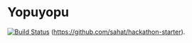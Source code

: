 # Yopuyopu

[![Build Status](https://travis-ci.org/yopuyopu/yopu.svg?branch=master)](https://travis-ci.org/yopuyopu/yopu) 
(https://github.com/sahat/hackathon-starter).
